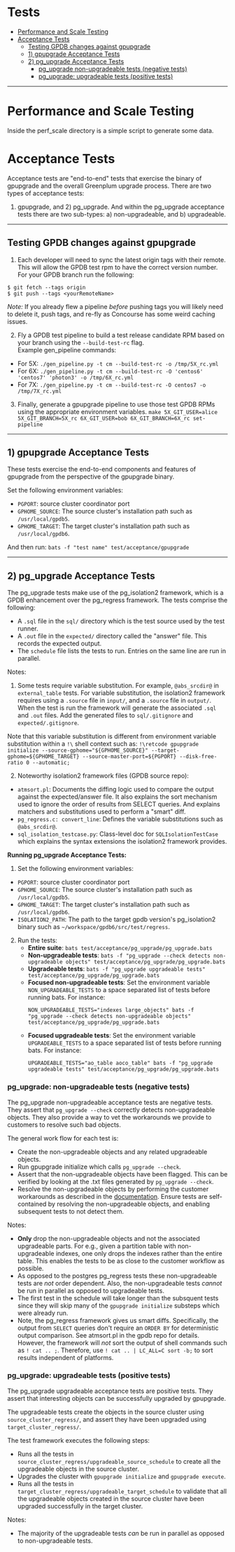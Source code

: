 # Tests

<!-- TOC -->
- [Performance and Scale Testing](#performance-and-scale-testing)
- [Acceptance Tests](#acceptance-tests)
    - [Testing GPDB changes against gpupgrade](#testing-gpdb-changes-against-gpupgrade) 
    - [1) gpupgrade Acceptance Tests](#1-gpupgrade-acceptance-tests)
    - [2) pg_upgrade Acceptance Tests](#2-pg_upgrade-acceptance-tests)
        - [pg_upgrade non-upgradeable tests (negative tests)](#2a-pg_upgrade-non-upgradeable-tests-negative-tests)
        - [pg_upgrade: upgradeable tests (positive tests)](#2b-pg_upgrade-upgradeable-tests-positive-tests)
<!-- /TOC -->

---

# Performance and Scale Testing

Inside the perf_scale directory is a simple script to generate some data.

# Acceptance Tests

Acceptance tests are "end-to-end" tests that exercise the binary of gpupgrade and
the overall Greenplum upgrade process. There are two types of acceptance tests:
1) gpupgrade, and 2) pg_upgrade. And within the pg_upgrade acceptance tests
there are two sub-types: a) non-upgradeable, and b) upgradeable.

---

## Testing GPDB changes against gpupgrade

1. Each developer will need to sync the latest origin tags with their remote. This will allow the GPDB test rpm to have 
   the correct version number. For your GPDB branch run the following:

```
$ git fetch --tags origin
$ git push --tags <yourRemoteName>
```
*Note:* If you already flew a pipeline *before* pushing tags you will likely need to delete it, push tags, and re-fly as 
Concourse has some weird caching issues.

2. Fly a GPDB test pipeline to build a test release candidate RPM based on your branch using the `--build-test-rc` flag.  
Example gen_pipeline commands: 
- For 5X: `./gen_pipeline.py -t cm --build-test-rc -o /tmp/5X_rc.yml`
- For 6X: `./gen_pipeline.py -t cm --build-test-rc -O 'centos6' 'centos7' 'photon3' -o /tmp/6X_rc.yml`
- For 7X: `./gen_pipeline.py -t cm --build-test-rc -O centos7 -o /tmp/7X_rc.yml`

3. Finally, generate a gpupgrade pipeline to use those test GPDB RPMs using the appropriate environment variables.
`make 5X_GIT_USER=alice 5X_GIT_BRANCH=5X_rc 6X_GIT_USER=bob 6X_GIT_BRANCH=6X_rc set-pipeline`

---

## 1) gpupgrade Acceptance Tests

These tests exercise the end-to-end components and features of gpupgrade from the perspective of the gpupgrade binary.

Set the following environment variables:
- `PGPORT`: source cluster coordinator port
- `GPHOME_SOURCE`: The source cluster's installation path such as `/usr/local/gpdb5`.
- `GPHOME_TARGET`: The target cluster's installation path such as `/usr/local/gpdb6`.

And then run: `bats -f "test name" test/acceptance/gpupgrade`

---

## 2) pg_upgrade Acceptance Tests

The pg_upgrade tests make use of the pg_isolation2 framework, which is a GPDB
enhancement over the pg_regress framework. The tests comprise the following:
- A `.sql` file in the `sql/` directory which is the test source used by the
test runner.
- A `.out` file in the `expected/` directory called the "answer" file. This
records the expected output.
- The `schedule` file lists the tests to run. Entries on the same line are
run in parallel.

Notes:
1. Some tests require variable substitution. For example, `@abs_srcdir@` in 
`external_table` tests. For variable substitution, the isolation2 framework
requires  using a `.source` file in `input/`, and a `.source` file in `output/`.
When the test  is run the framework will generate the associated `.sql` and
`.out` files. Add the generated files to `sql/.gitignore` and
`expected/.gitignore`.

Note that this variable substitution is different from environment variable
substitution within a `!\` shell context such as:
`!\retcode gpupgrade initialize --source-gphome="${GPHOME_SOURCE}" --target-gphome=${GPHOME_TARGET} --source-master-port=${PGPORT} --disk-free-ratio 0 --automatic;`


2. Noteworthy isolation2 framework files (GPDB source repo):
* `atmsort.pl`: Documents the diffing logic used to compare the output against
the expected/answer file. It also explains the sort mechanism used to ignore
the order of results from SELECT queries. And explains matchers and
substitutions used to perform a "smart" diff.
* `pg_regress.c: convert_line`: Defines the variable substitutions such as `@abs_srcdir@`.
* `sql_isolation_testcase.py`: Class-level doc for `SQLIsolationTestCase`
 which explains the syntax extensions the isolation2 framework provides.

**Running pg_upgrade Acceptance Tests:**
1. Set the following environment variables:
- `PGPORT`: source cluster coordinator port
- `GPHOME_SOURCE`: The source cluster's installation path such as `/usr/local/gpdb5`.
- `GPHOME_TARGET`: The target cluster's installation path such as `/usr/local/gpdb6`.
- `ISOLATION2_PATH`: The path to the target gpdb version's pg_isolation2 binary
  such as `~/workspace/gpdb6/src/test/regress`.
2. Run the tests:
   * **Entire suite**: `bats test/acceptance/pg_upgrade/pg_upgrade.bats`
   * **Non-upgradeable tests**: `bats -f "pg_upgrade --check detects non-upgradeable objects" test/acceptance/pg_upgrade/pg_upgrade.bats`
   * **Upgradeable tests**: `bats -f "pg_upgrade upgradeable tests" test/acceptance/pg_upgrade/pg_upgrade.bats`
   * **Focused non-upgradeable tests**: Set the environment variable
     `NON_UPGRADEABLE_TESTS` to a space separated list of tests before running
     bats. For instance:
     ```
     NON_UPGRADEABLE_TESTS="indexes large_objects" bats -f "pg_upgrade --check detects non-upgradeable objects" test/acceptance/pg_upgrade/pg_upgrade.bats
     ```
   * **Focused upgradeable tests**: Set the environment variable `UPGRADEABLE_TESTS`
     to a space separated list of tests before running bats. For instance:
     ```
     UPGRADEABLE_TESTS="ao_table aoco_table" bats -f "pg_upgrade upgradeable tests" test/acceptance/pg_upgrade/pg_upgrade.bats
     ```
### pg_upgrade: non-upgradeable tests (negative tests)

The pg_upgrade non-upgradeable acceptance tests are negative tests. They assert
that `pg_upgrade --check` correctly detects non-upgradeable objects. They also
provide a way to vet the workarounds we provide to customers to resolve such
bad objects.

The general work flow for each test is:
- Create the non-upgradeable objects and any related upgradeable objects.
- Run gpupgrade initialize which calls `pg_upgrade --check`.
- Assert that the non-upgradeable objects have been flagged. This can be
verified by looking at the .txt files generated by `pg_upgrade --check`.
- Resolve the non-upgradeable objects by performing the customer workarounds as
described in the [documentation](https://gpdb.docs.pivotal.io/upgrade/1-0/gpupgrade_initialize_checks.html).
Ensure tests are self-contained by resolving the non-upgradeable objects, and
enabling subsequent tests to not detect them.

Notes:
- **Only** drop the non-upgradeable objects and not the associated
upgradeable parts. For e.g., given a partition table with non-upgradeable indexes,
one only drops the indexes rather than the entire table. This enables the tests 
to be as close to the customer workflow as possible.
- As opposed to the postgres pg_regress tests these non-upgradeable tests are
*not* order dependent. Also, the non-upgradeable tests *cannot* be run in
parallel as opposed to upgradeable tests.
- The first test in the schedule will take longer than the subsquent tests since
they will skip many of the `gpupgrade initialize` substeps which were already run.
- Note, the pg_regress framework gives us smart diffs. Specifically, the output
from `SELECT` queries don't require an `ORDER BY` for deterministic output
comparison. See atmsort.pl in the gpdb repo for details. However, the framework
will *not* sort the output of shell commands such as `! cat .. ;`. Therefore, use
`! cat .. | LC_ALL=C sort -b;` to sort results independent of platforms.

### pg_upgrade: upgradeable tests (positive tests)

The pg_upgrade upgradeable acceptance tests are positive tests. They assert
that interesting objects can be successfully upgraded by gpupgrade.

The upgradeable tests create the objects in the source cluster using
`source_cluster_regress/`, and assert they have been upgraded using
`target_cluster_regress/`.

The test framework executes the following steps:
- Runs all the tests in `source_cluster_regress/upgradeable_source_schedule`
to create all the upgradeable objects in the source cluster.
- Upgrades the cluster with `gpupgrade initialize` and `gpupgrade execute`.
- Runs all the tests in `target_cluster_regress/upgradeable_target_schedule` to
validate that all the upgradeable objects created in the source cluster have
been upgraded successfully in the target cluster.

Notes:
- The majority of the upgradeable tests *can* be run in  parallel as opposed to
non-upgradeable tests.
